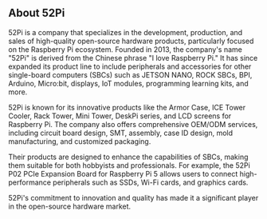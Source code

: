 ## About 52Pi 

52Pi is a company that specializes in the development, production, and sales of high-quality open-source hardware products, particularly focused on the Raspberry Pi ecosystem. Founded in 2013, the company's name "52Pi" is derived from the Chinese phrase "I love Raspberry Pi." It has since expanded its product line to include peripherals and accessories for other single-board computers (SBCs) such as JETSON NANO, ROCK SBCs, BPI, Arduino, Micro:bit, displays, IoT modules, programming learning kits, and more.

52Pi is known for its innovative products like the Armor Case, ICE Tower Cooler, Rack Tower, Mini Tower, DeskPi series, and LCD screens for Raspberry Pi. The company also offers comprehensive OEM/ODM services, including circuit board design, SMT, assembly, case ID design, mold manufacturing, and customized packaging. 

Their products are designed to enhance the capabilities of SBCs, making them suitable for both hobbyists and professionals. For example, the 52Pi P02 PCIe Expansion Board for Raspberry Pi 5 allows users to connect high-performance peripherals such as SSDs, Wi-Fi cards, and graphics cards. 

52Pi's commitment to innovation and quality has made it a significant player in the open-source hardware market.
